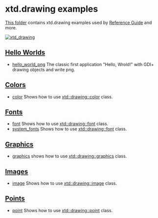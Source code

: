 # xtd.drawing examples

[This folder](.) contains xtd.drawing examples used by [Reference Guide](https://codedocs.xyz/gammasoft71/xtd/) and more.

[![xtd_drawing](../../docs/pictures/xtd_drawing_header.png)](https://gammasoft71.wixsite.com/xtdpro)

## [Hello Worlds](hello_worlds/README.md)

* [hello_world_png](hello_worlds/hello_world_png/README.md) The classic first application "Hello, Wrold!" with GDI+ drawing objects and write png.

## [Colors](colors/README.md)

* [color](colors/color/README.md) Shows how to use [xtd::drawing::color](https://codedocs.xyz/gammasoft71/xtd/classxtd_1_1drawing_1_1color.html) class.

## [Fonts](fonts/README.md)

* [font](fonts/font/README.md) Shows how to use [xtd::drawing::font](https://codedocs.xyz/gammasoft71/xtd/classxtd_1_1drawing_1_1font.html) class.
* [system_fonts](fonts/system_fonts/README.md) Shows how to use [xtd::drawing::font](https://codedocs.xyz/gammasoft71/xtd/classxtd_1_1drawing_1_1system__fonts.html) class.

## [Graphics](graphics/README.md)

* [graphics](graphics/graphics/README.md) shows how to use [xtd::drawing::graphics](https://codedocs.xyz/gammasoft71/xtd/classxtd_1_1drawing_1_1graphics.html) class.

## [Images](images/README.md)

* [image](images/image/README.md) Shows how to use [xtd::drawing::image](https://codedocs.xyz/gammasoft71/xtd/classxtd_1_1drawing_1_1font.html) class.

## [Points](points/README.md)

* [point](points/point/README.md) Shows how to use [xtd::drawing::point](https://codedocs.xyz/gammasoft71/xtd/classxtd_1_1drawing_1_1point.html) class.
